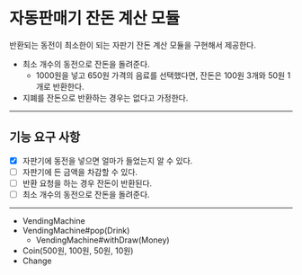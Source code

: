 # 자동판매기 잔돈 계산 모듈
반환되는 동전이 최소한이 되는 자판기 잔돈 계산 모듈을 구현해서 제공한다.
- 최소 개수의 동전으로 잔돈을 돌려준다.
    * 1000원을 넣고 650원 가격의 음료를 선택했다면, 잔돈은 100원 3개와 50원 1개로 반환한다.
- 지폐를 잔돈으로 반환하는 경우는 없다고 가정한다.

---

## 기능 요구 사항

- [x] 자판기에 동전을 넣으면 얼마가 들었는지 알 수 있다.
- [ ] 자판기에 든 금액을 차감할 수 있다.
- [ ] 반환 요청을 하는 경우 잔돈이 반환된다.
- [ ] 최소 개수의 동전으로 잔돈을 돌려준다.

---

- VendingMachine
- VendingMachine#pop(Drink)
  - VendingMachine#withDraw(Money)
- Coin(500원, 100원, 50원, 10원)
- Change
